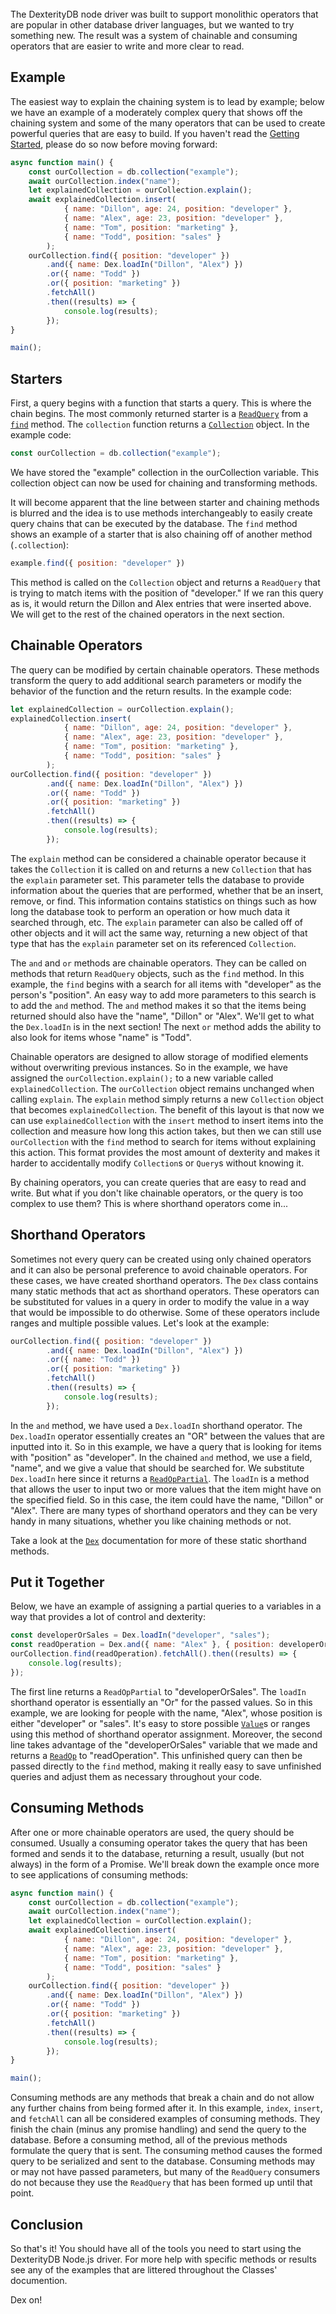 <br>
The DexterityDB node driver was built to support monolithic operators that are popular in other database driver languages, but we wanted to try something new. The result was a system of chainable and consuming operators that are easier to write and more clear to read.

## Example
The easiest way to explain the chaining system is to lead by example; below we have an example of a moderately complex query that shows off the chaining system and some of the many operators that can be used to create powerful queries that are easy to build. If you haven't read the [Getting Started](./index.html), please do so now before moving forward:
```javascript
async function main() {
    const ourCollection = db.collection("example");
    await ourCollection.index("name");
    let explainedCollection = ourCollection.explain();
    await explainedCollection.insert(
            { name: "Dillon", age: 24, position: "developer" },
            { name: "Alex", age: 23, position: "developer" },
            { name: "Tom", position: "marketing" },
            { name: "Todd", position: "sales" }
        );
    ourCollection.find({ position: "developer" })
        .and({ name: Dex.loadIn("Dillon", "Alex") })
        .or({ name: "Todd" })
        .or({ position: "marketing" })
        .fetchAll()
        .then((results) => {
            console.log(results);
        });
}

main();
```

## Starters
First, a query begins with a function that starts a query. This is where the chain begins. The most commonly returned starter is a [```ReadQuery```](./ReadQuery.html) from a [```find```](./Collection.html#find) method. The ```collection``` function returns a [```Collection```](./Collection.html) object. In the example code:
```javascript
const ourCollection = db.collection("example");
```
We have stored the "example" collection in the ourCollection variable. This collection object can now be used for chaining and transforming methods.

It will become apparent that the line between starter and chaining methods is blurred and the idea is to use methods interchangeably to easily create query chains that can be executed by the database. The ```find``` method shows an example of a starter that is also chaining off of another method (```.collection```):
```javascript
example.find({ position: "developer" })
```
This method is called on the ```Collection``` object and returns a ```ReadQuery``` that is trying to match items with the position of "developer." If we ran this query as is, it would return the Dillon and Alex entries that were inserted above. We will get to the rest of the chained operators in the next section.

## Chainable Operators
The query can be modified by certain chainable operators. These methods transform the query to add additional search parameters or modify the behavior of the function and the return results. In the example code:
```javascript
let explainedCollection = ourCollection.explain();
explainedCollection.insert(
            { name: "Dillon", age: 24, position: "developer" },
            { name: "Alex", age: 23, position: "developer" },
            { name: "Tom", position: "marketing" },
            { name: "Todd", position: "sales" }
        );
ourCollection.find({ position: "developer" })
        .and({ name: Dex.loadIn("Dillon", "Alex") })
        .or({ name: "Todd" })
        .or({ position: "marketing" })
        .fetchAll()
        .then((results) => {
            console.log(results);
        });
```
The ```explain``` method can be considered a chainable operator because it takes the ```Collection``` it is called on and returns a new ```Collection``` that has the ```explain``` parameter set. This parameter tells the database to provide information about the queries that are performed, whether that be an insert, remove, or find. This information contains statistics on things such as how long the database took to perform an operation or how much data it searched through, etc. The ```explain``` parameter can also be called off of other objects and it will act the same way, returning a new object of that type that has the ```explain``` parameter set on its referenced ```Collection```.

The ```and``` and ```or``` methods are chainable operators. They can be called on methods that return ```ReadQuery``` objects, such as the ```find``` method. In this example, the ```find``` begins with a search for all items with "developer" as the person's "position". An easy way to add more parameters to this search is to add the ```and``` method. The ```and``` method makes it so that the items being returned should also have the "name", "Dillon" or "Alex". We'll get to what the ```Dex.loadIn``` is in the next section! The next ```or``` method adds the ability to also look for items whose "name" is "Todd".

Chainable operators are designed to allow storage of modified elements without overwriting previous instances. So in the example, we have assigned the ```ourCollection.explain();``` to a new variable called ```explainedCollection```. The ```ourCollection``` object remains unchanged when calling ```explain```. The ```explain``` method simply returns a new ```Collection``` object that becomes ```explainedCollection```. The benefit of this layout is that now we can use ```explainedCollection``` with the ```insert``` method to insert items into the collection and measure how long this action takes, but then we can still use ```ourCollection``` with the ```find``` method to search for items without explaining this action. This format provides the most amount of dexterity and makes it harder to accidentally modify ```Collection```s or ```Query```s without knowing it.

By chaining operators, you can create queries that are easy to read and write. But what if you don't like chainable operators, or the query is too complex to use them? This is where shorthand operators come in...

## Shorthand Operators
Sometimes not every query can be created using only chained operators and it can also be personal preference to avoid chainable operators. For these cases, we have created shorthand operators. The ```Dex``` class contains many static methods that act as shorthand operators. These operators can be substituted for values in a query in order to modify the value in a way that would be impossible to do otherwise. Some of these operators include ranges and multiple possible values. Let's look at the example:
```javascript
ourCollection.find({ position: "developer" })
        .and({ name: Dex.loadIn("Dillon", "Alex") })
        .or({ name: "Todd" })
        .or({ position: "marketing" })
        .fetchAll()
        .then((results) => {
            console.log(results);
        });
```
In the ```and``` method, we have used a ```Dex.loadIn``` shorthand operator. The ```Dex.loadIn``` operator essentially creates an "OR" between the values that are inputted into it. So in this example, we have a query that is looking for items with "position" as "developer". In the chained ```and``` method, we use a field, "name", and we give a value that should be searched for. We substitute ```Dex.loadIn``` here since it returns a [```ReadOpPartial```](./ReadOpPartial.html). The ```loadIn``` is a method that allows the user to input two or more values that the item might have on the specified field. So in this case, the item could have the name, "Dillon" or "Alex". There are many types of shorthand operators and they can be very handy in many situations, whether you like chaining methods or not.

Take a look at the [```Dex```](./Dex.html) documentation for more of these static shorthand methods.

## Put it Together
Below, we have an example of assigning a partial queries to a variables in a way that provides a lot of control and dexterity:
```javascript
const developerOrSales = Dex.loadIn("developer", "sales");
const readOperation = Dex.and({ name: "Alex" }, { position: developerOrSales });
ourCollection.find(readOperation).fetchAll().then((results) => {
    console.log(results);
});
```
The first line returns a ```ReadOpPartial``` to "developerOrSales". The ```loadIn``` shorthand operator is essentially an "Or" for the passed values. So in this example, we are looking for people with the name, "Alex", whose position is either "developer" or "sales". It's easy to store possible [```Value```](./global.html#Value)s or ranges using this method of shorthand operator assignment.
Moreover, the second line takes advantage of the "developerOrSales" variable that we made and returns a [```ReadOp```](./ReadOp.html) to "readOperation". This unfinished query can then be passed directly to the ```find``` method, making it really easy to save unfinished queries and adjust them as necessary throughout your code.

## Consuming Methods
After one or more chainable operators are used, the query should be consumed. Usually a consuming operator takes the query that has been formed and sends it to the database, returning a result, usually (but not always) in the form of a Promise. We'll break down the example once more to see applications of consuming methods:
```javascript
async function main() {
    const ourCollection = db.collection("example");
    await ourCollection.index("name");
    let explainedCollection = ourCollection.explain();
    await explainedCollection.insert(
            { name: "Dillon", age: 24, position: "developer" },
            { name: "Alex", age: 23, position: "developer" },
            { name: "Tom", position: "marketing" },
            { name: "Todd", position: "sales" }
        );
    ourCollection.find({ position: "developer" })
        .and({ name: Dex.loadIn("Dillon", "Alex") })
        .or({ name: "Todd" })
        .or({ position: "marketing" })
        .fetchAll()
        .then((results) => {
            console.log(results);
        });
}

main();
```
Consuming methods are any methods that break a chain and do not allow any further chains from being formed after it. In this example, ```index```, ```insert```, and ```fetchAll``` can all be considered examples of consuming methods. They finish the chain (minus any promise handling) and send the query to the database. Before a consuming method, all of the previous methods formulate the query that is sent. The consuming method causes the formed query to be serialized and sent to the database. Consuming methods may or may not have passed parameters, but many of the ```ReadQuery``` consumers do not because they use the ```ReadQuery``` that has been formed up until that point.

## Conclusion
So that's it! You should have all of the tools you need to start using the DexterityDB Node.js driver. For more help with specific methods or results see any of the examples that are littered throughout the Classes' documention.

Dex on!